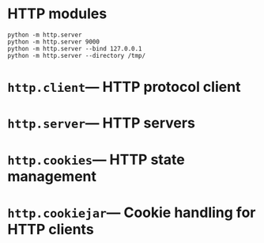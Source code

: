 # HTTP modules

```shell
python -m http.server
python -m http.server 9000
python -m http.server --bind 127.0.0.1
python -m http.server --directory /tmp/
```

# `http.client`— HTTP protocol client

# `http.server`— HTTP servers
# `http.cookies`— HTTP state management
# `http.cookiejar`— Cookie handling for HTTP clients